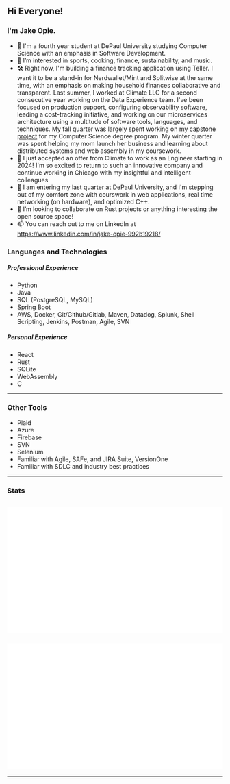 ## Hi Everyone!
### I'm **Jake Opie**. 


- 👋 I'm a fourth year student at DePaul University studying Computer Science with an emphasis in Software Development.
- 👀 I’m interested in sports, cooking, finance, sustainability, and music.
- 🛠️ Right now, I'm building a finance tracking application using Teller. I want it to be a stand-in for Nerdwallet/Mint and Splitwise at the same time, with an emphasis on making household finances collaborative and transparent.
Last summer, I worked at Climate LLC for a second consecutive year working on the Data Experience team. I've been focused on production support, configuring observability software, leading a cost-tracking initiative, and working on our microservices architecture using a multitude of software tools, languages, and techniques.
  My fall quarter was largely spent working on my [capstone project](https://github.com/Green-Goblins-CSC394/greenGroupEcommerce) for my Computer Science degree program.
  My winter quarter was spent helping my mom launch her business and learning about distributed systems and web assembly in my coursework.
- 💼 I just accepted an offer from Climate to work as an Engineer starting in 2024! I'm so excited to return to such an innovative company and continue working in Chicago with my insightful and intelligent colleagues
- :closed_book: I am entering my last quarter at DePaul University, and I'm stepping out of my comfort zone with courswork in web applications, real time networking (on hardware), and optimized C++.
- 💞️ I’m looking to collaborate on Rust projects or anything interesting the open source space!
- 📫 You can reach out to me on LinkedIn at https://www.linkedin.com/in/jake-opie-992b19218/

### Languages and Technologies
##### Professional Experience
- Python
- Java
- SQL (PostgreSQL, MySQL)
- Spring Boot
- AWS, Docker, Git/Github/Gitlab, Maven, Datadog, Splunk, Shell Scripting, Jenkins, Postman, Agile, SVN

##### Personal Experience
- React
- Rust
- SQLite
- WebAssembly
- C
---
### Other Tools
- Plaid
- Azure
- Firebase
- SVN
- Selenium
- Familiar with Agile, SAFe, and JIRA Suite, VersionOne
- Familiar with SDLC and industry best practices
---
### Stats
![](https://github.com/jopieji/github-stats/blob/master/generated/overview.svg)
---
![](https://github.com/jopieji/github-stats/blob/master/generated/languages.svg)

---

